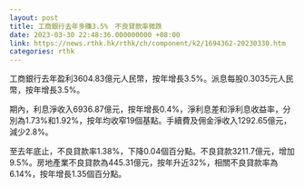 ```yaml
---
layout: post
title: 工商銀行去年多賺3.5%　不良貸款率微跌
date: 2023-03-30 22:48:36.000000000 +08:00
link: https://news.rthk.hk/rthk/ch/component/k2/1694362-20230330.htm
categories: rthk
---
```


工商銀行去年盈利3604.83億元人民幣，按年增長3.5%。派息每股0.3035元人民幣，按年增長3.5%。

期內，利息淨收入6936.87億元，按年增長0.4%，淨利息差和淨利息收益率，分別為1.73%和1.92%，按年均收窄19個基點。手續費及佣金淨收入1292.65億元，減少2.8%。

至去年底止，不良貸款率1.38%，下降0.04個百分點。不良貸款3211.7億元，增加9.5%。房地產業不良貸款為445.31億元，按年升近32%，相關不良貸款率為6.14%，按年增長1.35個百分點。
